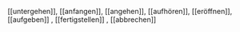 [[untergehen]], [[anfangen]], [[angehen]], [[aufhören]], [[eröffnen]], [[aufgeben]]
, [[fertigstellen]]
, [[abbrechen]]